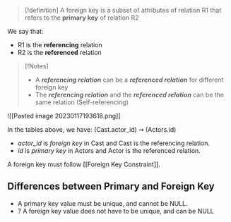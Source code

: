 >[!definition]
> A foreign key is a subset of attributes of relation R1 that refers to the **primary key** of relation R2

We say that:
- R1 is the **referencing** relation
- R2 is the **referenced** relation

>[!Notes]
>-   A **_referencing relation_** can be a **_referenced relation_** for different foreign key  
>- The **_referencing relation_** and the **_referenced relation_** can be the same relation (Self-referencing)


![[Pasted image 20230117193618.png]]

In the tables above, we have: (Cast.actor_id) ⇝ (Actors.id) 
- *actor_id* is *foreign key* in Cast and Cast is the referencing relation.
- *id* is *primary key* in Actors and Actor is the referenced relation.

A foreign key must follow [[Foreign Key Constraint]].

## Differences between Primary and Foreign Key

- A primary key value must be unique, and cannot be NULL.
- ? A foreign key value does not have to be unique, and can be NULL